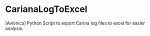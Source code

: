 # CarianaLogToExcel
[Avionics] Python Script to export Carina log files to excel for easier analysis.
